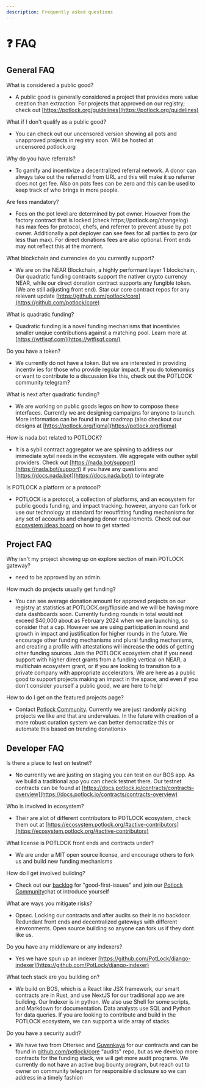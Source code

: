 ```yaml
---
description: Frequently asked questions
---
```


# ❓ FAQ

## General FAQ

What is considered a public good?

* A public good is generally considered a project that provides more value creation than extraction. For projects that approved on our registry; check out [https://potlock.org/guidelines](https://potlock.org/guidelines)

What if I don't qualify as a public good?

* You can check out our uncensored version showing all pots and unapproved projects in registry soon. Will be hosted at uncensored.potlock.org

Why do you have referrals?

* To gamify and incentivize a decentralized referral network. A donor can always take out the referredId from URL and this will make it so referrer does not get fee. Also on pots fees can be zero and this can be used to keep track of who brings in more people.

Are fees mandatory?

* Fees on the pot level are determined by pot owner. However from the factory contract that is locked (check https;//potlock.org/changelog) has max fees for protocol, chefs, and referrer to prevent abuse by pot owner. Additionally a pot deployer can see fees for all parties to zero (or less than max). For direct donations fees are also optional. Front ends may not reflect this at the moment.

What blockchain and currencies do you currently support?

* We are on the NEAR Blockchain, a highly performant layer 1 blockchain,. Our quadratic funding contracts support the nativer crypto currency NEAR, while our direct donation contract supports any fungible token. (We are still adjusting front end). Star our core contract repos for any relevant update [https://github.com/potlock/core](https://github.com/potlock/core)

What is quadratic funding?

* Quadratic funding is a novel funding mechanisms that incentivies smaller unqiue contributions against a matching pool. Learn more at [https://wtfisqf.com](https://wtfisqf.com/)

Do you have a token?

* We currently do not have a token. But we are interested in providing incentiv ies for those who provide regular impact. If you do tokenomics or want to contribute to a discussion like this, check out the POTLOCK community telegram?

What is next after quadratic funding?

* We are working on public goods legos on how to compose these interfaces. Currently we are designing campaigns for anyone to launch. More information can be found in our roadmap (also checkout our designs at [https://potlock.org/figma](https://potlock.org/figma)

How is nada.bot related to POTLOCK?

* It is a sybil contract aggregator we are spinning to address our immediate sybil needs in the ecosystem. We aggregate with outher sybil providers. Check out [https://nada.bot/support](https://nada.bot/support) if you have any questions and [https://docs.nada.bot](https://docs.nada.bot/) to integrate

Is POTLOCK a platform or a protocol?

* POTLOCK is a protocol, a collection of platforms, and an ecosystem for public goods funding, and impact tracking. however, anyone can fork or use our technology at standard for reoutfitting funding mechanisms for any set of accounts and changing donor requirements. Check out our [ecosystem ideas board](https://potlock.org/ideas) on how to get started

## Project FAQ

Why isn't my project showing up on explore section of main POTLOCK gateway?

* need to be approved by an admin.

How much do projects usually get funding?

* You can see average donation amount for approved projects on our registry at statistics at POTLOCK.org/flipside and we will be having more data dashboards soon. Currently funding rounds in total would not exceed $40,000 about as February 2024 when we are launching, so consider that a cap. However we are using participation in round and growth in impact and justification for higher rounds in the future. We encourage other funding mechanisms and plural funding mechanisms, and creating a profile with attestations will increase the odds of getting other funding sources. Join the POTLOCK ecosystem chat if you need support with higher direct grants from a funding vertical on NEAR, a multichain ecosystem grant, or if you are looking to transition to a private company with appropriate accelerators. We are here as a public good to support projects making an impact in the space, and even if you don't consider yourself a public good, we are here to help!

How to do I get on the featured projects page?

* Contact [Potlock Community](https://potlock.org/community). Currently we are just randomly picking projects we like and that are undervalues. In the future with creation of a more robust curation system we can better democratize this or automate this based on trending donations>

## Developer FAQ

Is there a place to test on testnet?

* No currently we are justing on staging you can test on our BOS app. As we build a traditional app you can check testnet there. Our testnet contracts can be found at [https://docs.potlock.io/contracts/contracts-overview](https://docs.potlock.io/contracts/contracts-overview)

Who is involved in ecosystem?

* Their are alot of different contributors to POTLOCK ecosystem, check them out at [https://ecosystem.potlock.org/#active-contributors](https://ecosystem.potlock.org/#active-contributors)

What license is POTLOCK front ends and contracts under?

* We are under a MIT open source license, and encourage others to fork us and build new funding mechanisms

How do I get involved building?

* Check out our [backlog](https://potlock.org/backlog) for "good-first-issues" and join our [Potlock Community](https://potlock.org/community)chat ot introduce yourself

What are ways you mitigate risks?

* Opsec. Locking our contracts and after audits so their is no backdoor. Redundant front ends and decentralized gateways with different einvronments. Open source building so anyone can fork us if they dont like us.

Do you have any middleware or any indexers?

* Yes we have spun up an indexer  [https://github.com/PotLock/django-indexer](https://github.com/PotLock/django-indexer)

What tech stack are you building on?

* We build on BOS, which is a React like JSX framework, our smart contracts are in Rust, and use NextJS for our traditional app we are building. Our Indexer is in python. We also use Shell for some scripts, and Markdown for documentation. Data analysts use SQL and Python for data queries. If you are looking to contribute and build in the POTLOCK ecosystem, we can support a wide array of stacks.

Do you have a security audit?

* We have two from Ottersec and [Guvenkaya](https://potlock.org/guvenkaya) for our contracts and can be found in [github.com/potlock/core](https://github.com/potlock/core) "audits" repo, but as we develop more contracts for the funding stack, we will get more audit programs. We currently do not have an active bug bounty program, but reach out to owner on community telegram for responsible disclosure so we can address in a timely fashion
